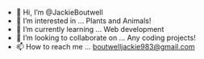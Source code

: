 - 👋 Hi, I’m @JackieBoutwell
- 👀 I’m interested in ... Plants and Animals!
- 🌱 I’m currently learning ... Web development
- 💞️ I’m looking to collaborate on ... Any coding projects!
- 📫 How to reach me ... boutwelljackie983@gmail.com

<!---
Billnyethewifiguy/Billnyethewifiguy is a ✨ special ✨ repository because its `README.md` (this file) appears on your GitHub profile.
You can click the Preview link to take a look at your changes.
--->
